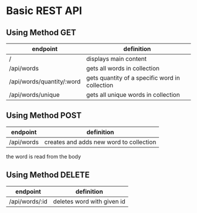 # Basic REST API

## Using Method GET

| endpoint | definition |
| ------ | ------ |
| / | displays main content |
| /api/words | gets all words in collection |
| /api/words/quantity/:word | gets quantity of a specific word in collection |
| /api/words/unique | gets all unique words in collection |

## Using Method POST
| endpoint | definition |
| ------ | ------ |
| /api/words | creates and adds new word to collection |

the word is read from the body

## Using Method DELETE
| endpoint | definition |
| ------ | ------ |
| /api/words/:id | deletes word with given id |

